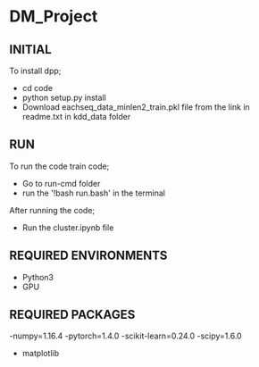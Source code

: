 # DM_Project

## INITIAL
To install dpp; 
 - cd code
 - python setup.py install
 - Download eachseq_data_minlen2_train.pkl file from the link in readme.txt in kdd_data folder


## RUN
To run the code train code;
 - Go to run-cmd folder
 - run the '!bash run.bash' in the terminal

After running the code;
  - Run the cluster.ipynb file


## REQUIRED ENVIRONMENTS
  - Python3
  - GPU

## REQUIRED PACKAGES
 -numpy=1.16.4
 -pytorch=1.4.0
 -scikit-learn=0.24.0
 -scipy=1.6.0
 - matplotlib 
